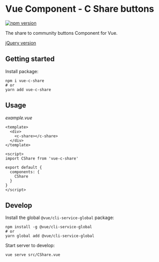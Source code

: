 # Vue Component - C Share buttons

[![npm version](https://img.shields.io/npm/v/vue-c-share?style=flat-square)](https://www.npmjs.com/package/vue-c-share)

The share to community buttons Component for Vue.

[jQuery version](https://github.com/ycs77/jquery-plugin-c-share)

## Getting started

Install package:

```
npm i vue-c-share
# or
yarn add vue-c-share
```

## Usage

*example.vue*
```vue
<template>
  <div>
    <c-share></c-share>
  </div>
</template>

<script>
import CShare from 'vue-c-share'

export default {
  components: {
    CShare
  }
}
</script>
```

## Develop

Install the global `@vue/cli-service-global` package:

```
npm install -g @vue/cli-service-global
# or
yarn global add @vue/cli-service-global
```

Start server to develop:

```
vue serve src/CShare.vue
```
